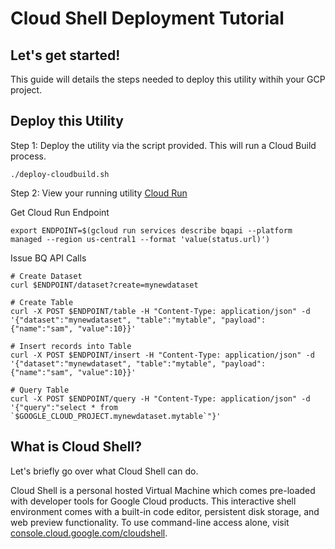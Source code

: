 # Cloud Shell Deployment Tutorial


## Let's get started!

This guide will details the steps needed to deploy this utility withih your GCP project. 

## Deploy this Utility

Step 1: Deploy the utility via the script provided. This will run a Cloud Build process.

```
./deploy-cloudbuild.sh
```

Step 2: View your running utility
[Cloud Run](https://console.cloud.google.com/run)

Get Cloud Run Endpoint
```
export ENDPOINT=$(gcloud run services describe bqapi --platform managed --region us-central1 --format 'value(status.url)')
```

Issue BQ API Calls

```
# Create Dataset
curl $ENDPOINT/dataset?create=mynewdataset

# Create Table
curl -X POST $ENDPOINT/table -H "Content-Type: application/json" -d '{"dataset":"mynewdataset", "table":"mytable", "payload":{"name":"sam", "value":10}}'

# Insert records into Table
curl -X POST $ENDPOINT/insert -H "Content-Type: application/json" -d '{"dataset":"mynewdataset", "table":"mytable", "payload":{"name":"sam", "value":10}}'

# Query Table
curl -X POST $ENDPOINT/query -H "Content-Type: application/json" -d '{"query":"select * from `$GOOGLE_CLOUD_PROJECT.mynewdataset.mytable`"}'

```

## What is Cloud Shell?

Let's briefly go over what Cloud Shell can do.

Cloud Shell is a personal hosted Virtual Machine which comes pre-loaded with developer tools for Google Cloud products. This interactive shell environment comes with a built-in code editor, persistent disk storage, and web preview functionality. To use command-line access alone, visit [console.cloud.google.com/cloudshell](https://console.cloud.google.com/cloudshell).
